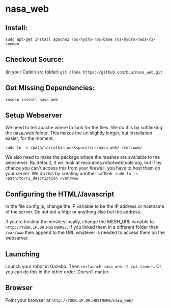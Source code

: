 nasa_web
========

## Install:
`sudo apt-get install apache2 ros-hydro-ros-base ros-hydro-nasa-r2-common`

## Checkout Source:
(in your Catkin src folder)
`git clone https://github.com/DLu/nasa_web.git`

## Get Missing Dependencies:
`rosdep install nasa_web`

## Setup Webserver
We need to tell apache where to look for the files. We do this by softlinking the nasa_web folder. This makes the url slightly longer, but installation easier, for the moment. 

`sudo ln -s /path/to/catkin_workspace/src/nasa_web/ /var/www/`

We also need to make the package where the meshes are available to the webserver. By default, it will look at resources.robotwebtools.org, but if by chance you can't access this from your firewall, you have to host them on your server. We do this by creating another softlink. 
`sudo ln -s /path/to/r2_description /var/www`

## Configuring the HTML/Javascript
In the file config.js, change the IP variable to be the IP address or hostname of the server. Do not put a http: or anything else but the address. 

If you're hosting the meshes locally, change the MESH_URL variable to `http://YOUR.IP.OR.HOSTNAME/`. If you linked them in a different folder than `/var/www` then append to the URL whatever is needed to access them on the webserver.


## Launching 
Launch your robot in Gazebo. Then `roslaunch nasa_web r2_rwt.launch`. Or you can do this in the other order. Doesn't matter. 


## Browser
Point your browser at `http://YOUR.IP.OR.HOSTNAME/nasa_web/`

